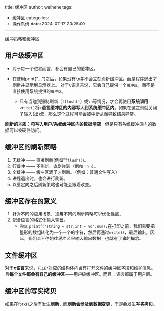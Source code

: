 title: 缓冲区
author: weihehe
tags:
  - 缓冲区
categories:
  - 操作系统
date: 2024-07-17 23:25:00
---
缓冲策略和缓冲区
<!--more-->
## 用户级缓冲区

- 对于每一个进程而言，都会有自己的缓冲区。

- 在使用print("....")之后，如果没有`\n`并不会立刻刷新缓冲区，而是程序退出才刷新并显示到显示器上。
对于`C`语言来说，它会自己提供一个`缓冲区`，而不是直接使用系统提供的`缓冲区`。
	- 只有当碰到强制刷新（`fflush()`）或`\n`等情况，才会再使用**系统调用**`write()`将**c语言缓冲区的内容写人到系统缓冲区内**。如果在这之前就关闭了输入(出)流，那么这个过程可能会被中断从而导致结果异常。

**刷新的本质：将写入用户/系统缓冲区内的数据清空**，但是只有系统缓冲区内的数据可以被硬件访问。

## 缓冲区的刷新策略

1. 无缓冲 —— 直接刷新(例如”`fflush()`)。
2. 行缓冲 —— 不刷新，直到碰到（例如：`\n`）。
3. 全缓冲 —— 缓冲区满了才刷新。（例如：普通文件写入）
4. 进程退出时，也会进行刷新。
5. 以重定向之后刷新策略也可能会跟着改变。

## 缓冲区存在的意义

1. 针对不同的应用场景，选用不同的刷新策略可以优化性能。
2. 配合语言的格式化输入输出。
	- `例如:printf("string = str,int = %d",num);`在打印之前，我们需要把整形的数组转化为一个一个的字符，然后再通过`write()`，最后输出。因此，我们会不停的往缓冲区里输入输出数据，也就有了**流**的概念。

## 文件缓冲区

对于**c语言**来说，`FILE*`对应的结构体内会有打开文件的缓冲区字段和维护信息。且**每个文件都会有自己的缓冲区**——用户级缓冲区。而且：语言都属于用户层。

## 缓冲区的写实拷贝

如果在fork()之后有发生**刷新**，**而刷新会涉及到数据变更**，于是会发生**写实拷贝**。